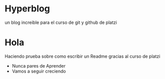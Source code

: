 # Hyperblog
un blog increible para el curso de git y github de platzi
 
# Hola
Haciendo prueba sobre como escribir un Readme gracias al curso de platzi
<ul>
<li>Nunca pares de Aprender</li>
<li>Vamos a seguir creciendo</li>
</ul>